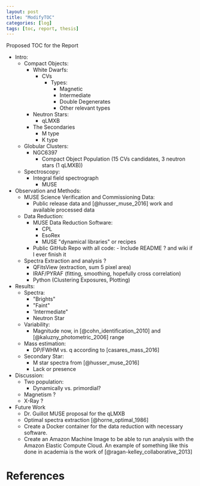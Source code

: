 ```yaml
---
layout: post
title: "ModifyTOC"
categories: [log]
tags: [toc, report, thesis]
---
```


Proposed TOC for the Report

- Intro:
    - Compact Objects:
        - White Dwarfs:
            - CVs
                - Types:
                    - Magnetic
                    - Intermediate
                    - Double Degenerates
                    - Other relevant types
        - Neutron Stars:
            - qLMXB
        - The Secondaries
            - M type
            - K type
    - Globular Clusters:
        - NGC6397
            - Compact Object Population (15 CVs candidates, 3 neutron stars (1 qLMXB))
    - Spectroscopy:
        - Integral field spectrograph
            - MUSE
- Observation and Methods:
    - MUSE Science Verification and Commissioning Data:
        - Public release data and [@husser_muse_2016]  work and available processed data
    - Data Reduction:
        - MUSE Data Reduction Software:
            - CPL
            - EsoRex
            - MUSE "dynamical libraries" or recipes
        - Public GitHub Repo with all code:
               - Include README ? and wiki if I ever finish it
    - Spectra Extraction and analysis ?
        - QFitsView (extraction, sum 5 pixel area)
        - IRAF/PYRAF (fitting, smoothing, hopefully cross correlation)
        - Python (Clustering Exposures, Plotting)
- Results:
    - Spectra:
        - "Brights"
        - "Faint"
        - 'Intermediate"
        - Neutron Star
    - Variability:
        - Magnitude now, in [@cohn_identification_2010] and [@kaluzny_photometric_2006] range
    - Mass estimation:
        - DP/FWHM vs. q according to [casares_mass_2016]
    - Secondary Star:
        - M star spectra from [@husser_muse_2016]
        - Lack or presence
- Discussion:
    - Two population:
        - Dynamically vs. primordial?
    - Magnetism ?
    - X-Ray ?
- Future Work
    - Dr. Guillot MUSE proposal for the qLMXB
    - Optimal spectra extraction [@horne_optimal_1986]
    - Create a Docker container for the data reduction with necessary software. 
    - Create an Amazon Machine Image to be able to run analysis with the Amazon Elastic Compute Cloud. An example of something like this done in academia is the work of [@ragan-kelley_collaborative_2013]

# References

